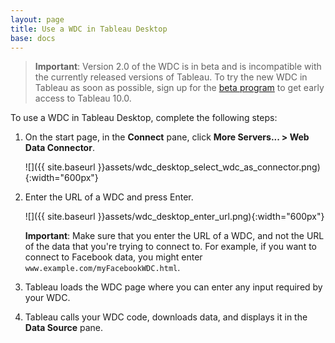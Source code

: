 ```yaml
---
layout: page
title: Use a WDC in Tableau Desktop
base: docs
---
```


> **Important**: Version 2.0 of the WDC is in beta and is incompatible with the currently released versions of Tableau. To try the new WDC in Tableau as soon as possible, sign up for the [beta program](http://www.tableau.com/getbeta) to get early access to Tableau 10.0.
 
To use a WDC in Tableau Desktop, complete the following steps:

1. On the start page, in the **Connect** pane, click **More Servers... > Web Data Connector**.

   ![]({{ site.baseurl }}assets/wdc_desktop_select_wdc_as_connector.png){:width="600px"}

1. Enter the URL of a WDC and press Enter.

   ![]({{ site.baseurl }}assets/wdc_desktop_enter_url.png){:width="600px"}

   **Important**: Make sure that you enter the URL of a WDC, and not the URL of the data that you're trying to connect to. For example, if you want to connect to Facebook data, you might enter `www.example.com/myFacebookWDC.html`.

1. Tableau loads the WDC page where you can enter any input required by your WDC.

1. Tableau calls your WDC code, downloads data, and displays it in the **Data Source** pane.

